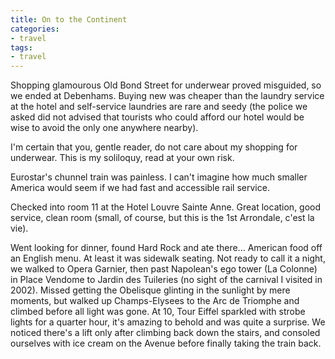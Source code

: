 ```yaml
---
title: On to the Continent
categories:
- travel
tags:
- travel
---
```


Shopping glamourous Old Bond Street for underwear proved misguided, so we ended at Debenhams.  Buying new was cheaper than the laundry service at the hotel and self-service laundries are rare and seedy (the police we asked did not advised that tourists who could afford our hotel would be wise to avoid the only one anywhere nearby).

I'm certain that you, gentle reader, do not care about my shopping for underwear.  This is my soliloquy, read at your own risk.

Eurostar's chunnel train was painless.  I can't imagine how much smaller America would seem if we had fast and accessible rail service.

Checked into room 11 at the Hotel Louvre Sainte Anne.  Great location, good service, clean room (small, of course, but this is the 1st Arrondale, c'est la vie).

Went looking for dinner, found Hard Rock and ate there... American food off an English menu.  At least it was sidewalk seating.  Not ready to call it a night, we walked to Opera Garnier, then past Napolean's ego tower (La Colonne) in Place Vendome to Jardin des Tuileries (no sight of the carnival I visited in 2002).  Missed getting the Obelisque glinting in the sunlight by mere moments, but walked up Champs-Elysees to the Arc de Triomphe and climbed before all light was gone.  At 10, Tour Eiffel sparkled with strobe lights for a quarter hour, it's amazing to behold and was quite a surprise.  We noticed there's a lift only after climbing back down the stairs, and consoled ourselves with ice cream on the Avenue before finally taking the train back.
